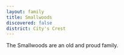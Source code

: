 ```yaml
---
layout: family
title: Smallwoods
discovered: false
district: City's Crest
---
```

The Smallwoods are an old and proud family.
